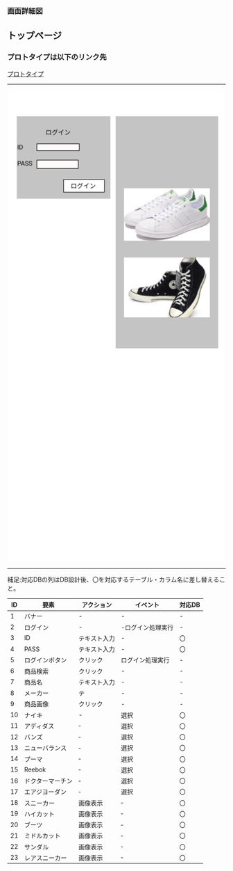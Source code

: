 ### 画面詳細図
## トップページ
### プロトタイプは以下のリンク先
[プロトタイプ](https://www.figma.com/file/JhQm9Ui1YHcfrlBxm0ZR7p/Untitled?node-id=130%3A3)
*****
<img src="../img/toppage.png" width="500">

*****
補足:対応DBの列はDB設計後、〇を対応するテーブル・カラム名に差し替えること。

|ID|要素|アクション|イベント|対応DB|
|--|----|---------|--------|------|
|1 |バナー|- |- |- |
|2 |ログイン|- |-ログイン処理実行|- |
|3 |ID|テキスト入力|- |〇 |
|4 |PASS|テキスト入力|- |〇 |
|5 |ログインボタン|クリック|ログイン処理実行|-|
|6 |商品検索|クリック|- |- |
|7 |商品名|テキスト入力|- |- |
|8 |メーカー|テ|- |- |
|9|商品画像|クリック|-|-|
|10|ナイキ|-|選択|〇|
|11|アディダス|‐|選択|〇|
|12|バンズ|‐|選択|〇|
|13|ニューバランス|‐|選択|〇|
|14|プーマ|‐|選択|〇|
|15|Reebok|‐|選択|〇|
|16|ドクターマーチン|‐|選択|〇|
|17|エアジヨーダン|‐|選択|〇|
|18|スニーカー|画像表示|‐|〇|
|19|ハイカット|画像表示|‐|〇|
|20|ブーツ|画像表示|‐|〇|
|21|ミドルカット|画像表示|‐|〇|
|22|サンダル|画像表示|‐|〇|
|23|レアスニーカー|画像表示|‐|〇|

